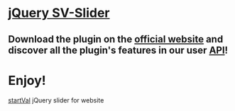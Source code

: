 # [jQuery SV-Slider](http://startval.com/)

## Download the plugin on the [official website](http://startval.com/) and discover all the plugin's features in our user [API](http://startval.com/jquery-slider/api-and-options)!

# Enjoy!

 [startVal](http://startval.com/) jQuery slider for website
